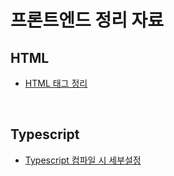 # 프론트엔드 정리 자료

## HTML
- [HTML 태그 정리](./html/tag.md)

<br>

## Typescript
- [Typescript 컴파일 시 세부설정](./typescript/ts_config.md)

<br>